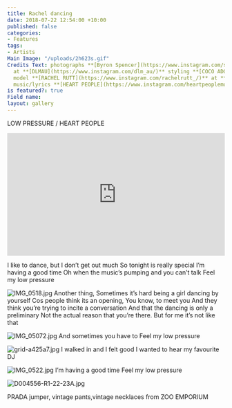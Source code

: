 ```yaml
---
title: Rachel dancing
date: 2018-07-22 12:54:00 +10:00
published: false
categories:
- Features
tags:
- Artists
Main Image: "/uploads/2h623s.gif"
Credits Text: photographs **[Byron Spencer](https://www.instagram.com/spencernotspencer/)**
  at **[DLMAU](https://www.instagram.com/dlm_au/)** styling **[COCO ADORJANY](https://www.instagram.com/cocoadorjany/)**
  model **[RACHEL RUTT](https://www.instagram.com/rachelrutt_/)** at **[CHIC](https://www.instagram.com/chic_management/)**
  music/lyrics **[HEART PEOPLE](https://www.instagram.com/heartpeoplemusic/)**
is featured?: true
Field name: 
layout: gallery
---
```


LOW PRESSURE / HEART PEOPLE
<div style="padding:56.25% 0 0 0;position:relative;"><iframe src="https://player.vimeo.com/video/286938413?autoplay=1&title=0&byline=0&portrait=0" style="position:absolute;top:0;left:0;width:100%;height:100%;" frameborder="0" webkitallowfullscreen mozallowfullscreen allowfullscreen></iframe></div><script src="https://player.vimeo.com/api/player.js"></script>
                                                       

I like to dance, but I don’t get out much
So tonight is really special
I’m having a good time
Oh when the music’s pumping and you can’t talk Feel my low pressure

![IMG_0518.jpg](/uploads/IMG_0518.jpg)
Another thing,
Sometimes it’s hard being a girl dancing by yourself Cos people think its an opening,
You know, to meet you
And they think you’re trying to incite a conversation And that the dancing is only a preliminary
Not the actual reason that you’re there.
But for me it’s not like that

![IMG_05072.jpg](/uploads/IMG_05072.jpg)
And sometimes you have to Feel my low pressure

![grid-a425a7.jpg](/uploads/grid-a425a7.jpg)
I walked in and I felt good
I wanted to hear my favourite DJ

![IMG_0522.jpg](/uploads/IMG_0522.jpg)
I’m having a good time Feel my low pressure

![D004556-R1-22-23A.jpg](/uploads/D004556-R1-22-23A.jpg)

PRADA jumper, vintage pants,vintage necklaces from ZOO EMPORIUM